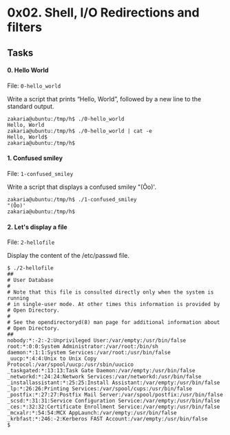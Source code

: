 # 0x02. Shell, I/O Redirections and filters

## Tasks

#### 0. Hello World
File: `0-hello_world`

Write a script that prints “Hello, World”, followed by a new line to the standard output.
```
zakaria@ubuntu:/tmp/h$ ./0-hello_world 
Hello, World
zakaria@ubuntu:/tmp/h$ ./0-hello_world | cat -e
Hello, World$
zakaria@ubuntu:/tmp/h$ 
```

#### 1. Confused smiley
File: `1-confused_smiley`

Write a script that displays a confused smiley "(Ôo)'.
```
zakaria@ubuntu:/tmp/h$ ./1-confused_smiley 
"(Ôo)'
zakaria@ubuntu:/tmp/h$ 
```

#### 2. Let's display a file
File: `2-hellofile`

Display the content of the /etc/passwd file.
```
$ ./2-hellofile
##
# User Database
#
# Note that this file is consulted directly only when the system is running
# in single-user mode. At other times this information is provided by
# Open Directory.
#
# See the opendirectoryd(8) man page for additional information about
# Open Directory.
##
nobody:*:-2:-2:Unprivileged User:/var/empty:/usr/bin/false
root:*:0:0:System Administrator:/var/root:/bin/sh
daemon:*:1:1:System Services:/var/root:/usr/bin/false
_uucp:*:4:4:Unix to Unix Copy Protocol:/var/spool/uucp:/usr/sbin/uucico
_taskgated:*:13:13:Task Gate Daemon:/var/empty:/usr/bin/false
_networkd:*:24:24:Network Services:/var/networkd:/usr/bin/false
_installassistant:*:25:25:Install Assistant:/var/empty:/usr/bin/false
_lp:*:26:26:Printing Services:/var/spool/cups:/usr/bin/false
_postfix:*:27:27:Postfix Mail Server:/var/spool/postfix:/usr/bin/false
_scsd:*:31:31:Service Configuration Service:/var/empty:/usr/bin/false
_ces:*:32:32:Certificate Enrollment Service:/var/empty:/usr/bin/false
_mcxalr:*:54:54:MCX AppLaunch:/var/empty:/usr/bin/false
_krbfast:*:246:-2:Kerberos FAST Account:/var/empty:/usr/bin/false
$
```



